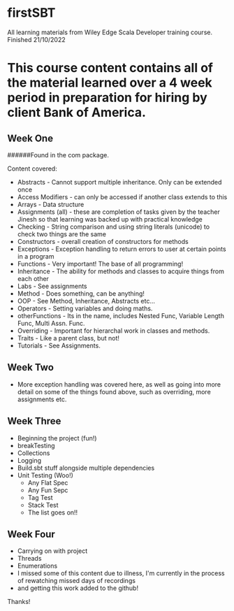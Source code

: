 # firstSBT
All learning materials from Wiley Edge Scala Developer training course. Finished 21/10/2022

# This course content contains all of the material learned over a 4 week period in preparation for hiring by client Bank of America.

## Week One
######Found in the com package.
 
Content covered:
- Abstracts - Cannot support multiple inheritance. Only can be extended once
- Access Modifiers - can only be accessed if another class extends to this
- Arrays - Data structure
- Assignments (all) - these are completion of tasks given by the teacher Jinesh so that learning was backed up with practical knowledge
- Checking - String comparison and using string literals (unicode) to check two things are the same
- Constructors - overall creation of constructors for methods
- Exceptions - Exception handling to return errors to user at certain points in a program
- Functions - Very important! The base of all programming!
- Inheritance - The ability for methods and classes to acquire things from each other
- Labs - See assignments
- Method - Does something, can be anything!
- OOP - See Method, Inheritance, Abstracts etc...
- Operators - Setting variables and doing maths.
- otherFunctions - Its in the name, includes Nested Func, Variable Length Func, Multi Assn. Func.
- Overriding - Important for hierarchal work in classes and methods.
- Traits - Like a parent class, but not!
- Tutorials - See Assignments.

## Week Two
- More exception handling was covered here, as well as going into more detail on some of the things found above, such as overriding, more assignments etc.

## Week Three
- Beginning the project (fun!)
- breakTesting
- Collections
- Logging
- Build.sbt stuff alongside multiple dependencies
- Unit Testing (Woo!)
  - Any Flat Spec
  - Any Fun Sepc
  - Tag Test
  - Stack Test
  - The list goes on!!
  
## Week Four
- Carrying on with project
- Threads
- Enumerations
- I missed some of this content due to illness, I'm currently in the process of rewatching missed days of recordings
- and getting this work added to the github!

Thanks!
